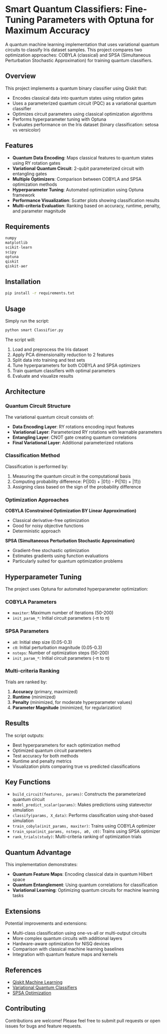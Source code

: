 # Smart Quantum Classifiers: Fine-Tuning Parameters with Optuna for Maximum Accuracy

A quantum machine learning implementation that uses variational quantum circuits to classify Iris dataset samples. This project compares two optimization approaches: COBYLA (classical) and SPSA (Simultaneous Perturbation Stochastic Approximation) for training quantum classifiers.

## Overview

This project implements a quantum binary classifier using Qiskit that:
- Encodes classical data into quantum states using rotation gates
- Uses a parameterized quantum circuit (PQC) as a variational quantum classifier
- Optimizes circuit parameters using classical optimization algorithms
- Performs hyperparameter tuning with Optuna
- Evaluates performance on the Iris dataset (binary classification: setosa vs versicolor)

## Features

- **Quantum Data Encoding**: Maps classical features to quantum states using RY rotation gates
- **Variational Quantum Circuit**: 2-qubit parameterized circuit with entangling gates
- **Multiple Optimizers**: Comparison between COBYLA and SPSA optimization methods
- **Hyperparameter Tuning**: Automated optimization using Optuna framework
- **Performance Visualization**: Scatter plots showing classification results
- **Multi-criteria Evaluation**: Ranking based on accuracy, runtime, penalty, and parameter magnitude

## Requirements

```python
numpy
matplotlib
scikit-learn
scipy
optuna
qiskit
qiskit-aer
```

## Installation

```bash
pip install -r requirements.txt
```

## Usage

Simply run the script:

```bash
python smart Classifier.py
```

The script will:
1. Load and preprocess the Iris dataset
2. Apply PCA dimensionality reduction to 2 features
3. Split data into training and test sets
4. Tune hyperparameters for both COBYLA and SPSA optimizers
5. Train quantum classifiers with optimal parameters
6. Evaluate and visualize results

## Architecture

### Quantum Circuit Structure

The variational quantum circuit consists of:
- **Data Encoding Layer**: RY rotations encoding input features
- **Variational Layer**: Parameterized RY rotations with learnable parameters
- **Entangling Layer**: CNOT gate creating quantum correlations
- **Final Variational Layer**: Additional parameterized rotations

### Classification Method

Classification is performed by:
1. Measuring the quantum circuit in the computational basis
2. Computing probability difference: P(|00⟩ + |01⟩) - P(|10⟩ + |11⟩)
3. Assigning class based on the sign of the probability difference

### Optimization Approaches

**COBYLA (Constrained Optimization BY Linear Approximation)**
- Classical derivative-free optimization
- Good for noisy objective functions
- Deterministic approach

**SPSA (Simultaneous Perturbation Stochastic Approximation)**
- Gradient-free stochastic optimization
- Estimates gradients using function evaluations
- Particularly suited for quantum optimization problems

## Hyperparameter Tuning

The project uses Optuna for automated hyperparameter optimization:

### COBYLA Parameters
- `maxiter`: Maximum number of iterations (50-200)
- `init_param_*`: Initial circuit parameters (-π to π)

### SPSA Parameters
- `a0`: Initial step size (0.05-0.3)
- `c0`: Initial perturbation magnitude (0.05-0.3)
- `nsteps`: Number of optimization steps (50-200)
- `init_param_*`: Initial circuit parameters (-π to π)

### Multi-criteria Ranking

Trials are ranked by:
1. **Accuracy** (primary, maximized)
2. **Runtime** (minimized)
3. **Penalty** (minimized, for moderate hyperparameter values)
4. **Parameter Magnitude** (minimized, for regularization)

## Results

The script outputs:
- Best hyperparameters for each optimization method
- Optimized quantum circuit parameters
- Test accuracy for both methods
- Runtime and penalty metrics
- Visualization plots comparing true vs predicted classifications

## Key Functions

- `build_circuit(features, params)`: Constructs the parameterized quantum circuit
- `model_predict_scalar(params)`: Makes predictions using statevector simulation
- `classify(params, X_data)`: Performs classification using shot-based simulation
- `train_cobyla(init_params, maxiter)`: Trains using COBYLA optimizer
- `train_spsa(init_params, nsteps, a0, c0)`: Trains using SPSA optimizer
- `rank_trials(study)`: Multi-criteria ranking of optimization trials

## Quantum Advantage

This implementation demonstrates:
- **Quantum Feature Maps**: Encoding classical data in quantum Hilbert space
- **Quantum Entanglement**: Using quantum correlations for classification
- **Variational Learning**: Optimizing quantum circuits for machine learning tasks

## Extensions

Potential improvements and extensions:
- Multi-class classification using one-vs-all or multi-output circuits
- More complex quantum circuits with additional layers
- Hardware-aware optimization for NISQ devices
- Comparison with classical machine learning baselines
- Integration with quantum feature maps and kernels

## References

- [Qiskit Machine Learning](https://qiskit.org/ecosystem/machine-learning/)
- [Variational Quantum Classifiers](https://quantum-computing.ibm.com/lab/docs/iql/machine-learning)
- [SPSA Optimization](https://www.jhuapl.edu/SPSA/)


## Contributing

Contributions are welcome! Please feel free to submit pull requests or open issues for bugs and feature requests.
